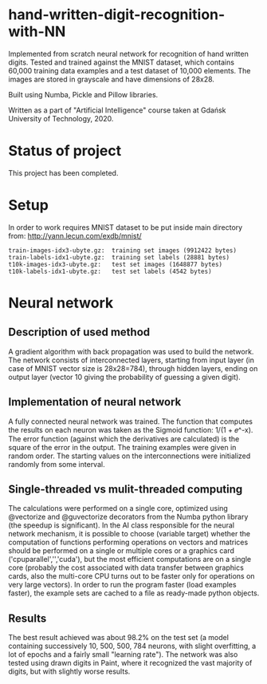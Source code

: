 # hand-written-digit-recognition-with-NN
Implemented from scratch neural network for recognition of hand written digits. Tested and trained against the MNIST dataset, which contains 60,000 training data examples and a test dataset of 10,000 elements. The images are stored in grayscale and have dimensions of 28x28.

Built using Numba, Pickle and Pillow libraries.

Written as a part of "Artificial Intelligence" course taken at Gdańsk University of Technology, 2020.
# Status of project
This project has been completed. 
# Setup
In order to work requires MNIST dataset to be put inside main directory from:
http://yann.lecun.com/exdb/mnist/
```
train-images-idx3-ubyte.gz:  training set images (9912422 bytes) 
train-labels-idx1-ubyte.gz:  training set labels (28881 bytes) 
t10k-images-idx3-ubyte.gz:   test set images (1648877 bytes)
t10k-labels-idx1-ubyte.gz:   test set labels (4542 bytes)
```
# Neural network
## Description of used method
A gradient algorithm with back propagation was used to build the network. The network consists of interconnected layers, starting from input layer (in case of MNIST vector size is 28x28=784), through hidden layers, ending on output layer (vector 10 giving the probability of guessing a given digit).
## Implementation of neural network
A fully connected neural network was trained. The function that computes the results on each neuron was taken as the
Sigmoid function: 1/(1 + 𝑒^-x). The error function (against which the derivatives are calculated) is the square of the error in the output. The training examples were given in random order. The starting values on the interconnections were initialized randomly from some interval.
## Single-threaded vs mulit-threaded computing
The calculations were performed on a single core, optimized using @vectorize and @guvectorize decorators from the Numba python library (the speedup is significant). In the AI class responsible for the neural network mechanism, it is possible to choose (variable target) whether the computation of functions performing operations on vectors and matrices should be performed on a single or multiple cores or a graphics card ('cpuparallel','','cuda'), but the most efficient computations are on a single core (probably the cost associated with data transfer between graphics cards, also the multi-core CPU turns out to be faster only for operations on very large vectors).
In order to run the program faster (load examples faster), the example sets are cached to a file as ready-made python objects.
## Results
The best result achieved was about 98.2% on the test set (a model containing successively 10, 500, 500, 784 neurons, with slight overfitting, a lot of epochs and a fairly small "learning rate"). The network was also tested using drawn digits in Paint, where it recognized the vast majority of digits, but with slightly worse results.
